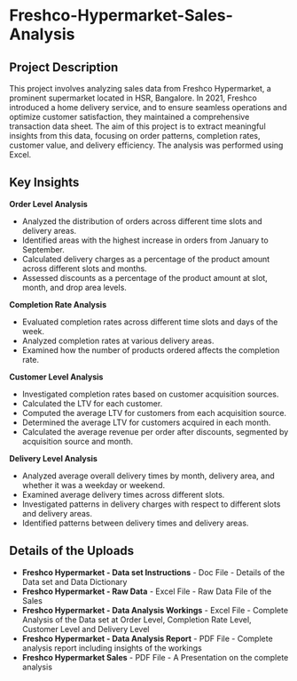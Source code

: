# Freshco-Hypermarket-Sales-Analysis

## Project Description 

This project involves analyzing sales data from Freshco Hypermarket, a prominent supermarket located in HSR, Bangalore. In 2021, Freshco introduced a home delivery service, and to ensure seamless operations and optimize customer satisfaction, they maintained a comprehensive transaction data sheet. The aim of this project is to extract meaningful insights from this data, focusing on order patterns, completion rates, customer value, and delivery efficiency. The analysis was performed using Excel.

## Key Insights

**Order Level Analysis**

 - Analyzed the distribution of orders across different time slots and delivery areas.
 - Identified areas with the highest increase in orders from January to September.
 - Calculated delivery charges as a percentage of the product amount across different slots and months.
 - Assessed discounts as a percentage of the product amount at slot, month, and drop area levels.

**Completion Rate Analysis**

 - Evaluated completion rates across different time slots and days of the week.
 - Analyzed completion rates at various delivery areas.
 - Examined how the number of products ordered affects the completion rate.

**Customer Level Analysis**

 - Investigated completion rates based on customer acquisition sources.
 - Calculated the LTV for each customer.
 - Computed the average LTV for customers from each acquisition source.
 - Determined the average LTV for customers acquired in each month.
 - Calculated the average revenue per order after discounts, segmented by acquisition source and month.

**Delivery Level Analysis**

 - Analyzed average overall delivery times by month, delivery area, and whether it was a weekday or weekend.
 - Examined average delivery times across different slots.
 - Investigated patterns in delivery charges with respect to different slots and delivery areas.
 - Identified patterns between delivery times and delivery areas.
   

## Details of the Uploads

-  **Freshco Hypermarket - Data set Instructions** - Doc File - Details of the Data set and Data Dictionary
-  **Freshco Hypermarket - Raw Data** - Excel File - Raw Data File of the Sales
-  **Freshco Hypermarket - Data Analysis Workings** - Excel File - Complete Analysis of the Data set at Order Level, Completion Rate Level, Customer Level and Delivery Level
-  **Freshco Hypermarket - Data Analysis Report** - PDF File - Complete analysis report including insights of the workings
-  **Freshco Hypermarket Sales** - PDF File - A Presentation on the complete analysis 
